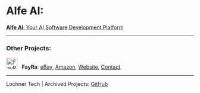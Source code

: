 <!--sylph-daoist-->

<!-- <a href="https://www.youtube.com/watch?v=d7hc_GrZP4Y&list=RDMM&index=4" target="_blank">
  <img src="https://avatars.githubusercontent.com/u/8673894?v=4" alt="HONK!">
</a> -->

<!-- --- -->

<!--<img src="https://avatars.githubusercontent.com/u/193454712?s=64&v=4" alt="Sylph DAO" width="30"> &nbsp; **Sylph DAO**: [GitHub](https://github.com/sylph-dao), [Website](https://sylph.finance), [Contact](mailto:dao@sylph.box) | <img src="https://avatars.githubusercontent.com/u/193454158?s=64&v=4" alt="Sylph DAO Archive" width="30"> &nbsp; Archive: [GitHub](https://github.com/sylph-dao-arc)  | <img src="https://avatars.githubusercontent.com/u/193456537?s=64&v=4" alt="Lochner Tech Archive" width="30"> &nbsp; Archive: [GitHub](https://github.com/lochner-arc)  -->

<!--**Alfe**: -->

# Alfe AI:

[**Alfe AI**: Your AI Software Development Platform](https://alfe.dev)  

--- 

### Other Projects:

<img src="https://avatars.githubusercontent.com/u/185224928?s=64&v=4" alt="FayRa" width="30"> &nbsp; **FayRa**: <!--[GitHub](https://github.com/fay-ra), --><!--(eCommerce / Logistics) , -->[eBay](https://www.ebay.com/str/fayralogistics), [Amazon](https://www.amazon.com/shops/fayra), [Website](https://fayra.com), [Contact](mailto:support@fayra.com)  

<!-- **Faystation**: Coming soon. Like Baystation if you replaced the B with an F. -->

<!--<img src="https://avatars.githubusercontent.com/u/193456537?s=64&v=4" alt="Lochner Tech" width="30"> &nbsp; --> 

--- 

Lochner Tech | Archived Projects: [GitHub](https://github.com/orgs/lochner-arc/repositories)

<!-- redo old svn portfolio website to lochner.tech -->

<!-- Faystation -->

<!-- Alfmir -->

<!-- Aurora -->

<!-- Whimsy -->
